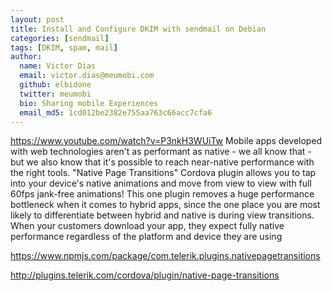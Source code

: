 ```yaml
---
layout: post
title: Install and Configure DKIM with sendmail on Debian
categories: [sendmail]
tags: [DKIM, spam, mail]
author:
  name: Victor Dias
  email: victor.dias@meumobi.com
  github: elbidone
  twitter: meumobi
  bio: Sharing mobile Experiences
  email_md5: 1cd012be2382e755aa763c66acc7cfa6
---
```

https://www.youtube.com/watch?v=P3nkH3WUiTw
Mobile apps developed with web technologies aren't as performant as native - we all know that - but we also know that it's possible to reach near-native performance with the right tools. 
"Native Page Transitions" Cordova plugin allows you to tap into your device's native animations and move from view to view with full 60fps jank-free animations! This one plugin removes a huge performance bottleneck when it comes to hybrid apps, since the one place you are most likely to differentiate between hybrid and native is during view transitions.
When your customers download your app, they expect fully native performance regardless of the platform and device they are using


https://www.npmjs.com/package/com.telerik.plugins.nativepagetransitions


http://plugins.telerik.com/cordova/plugin/native-page-transitions

